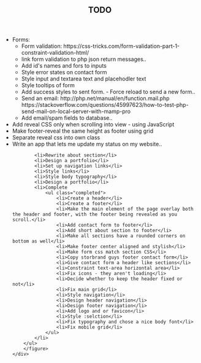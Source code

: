 <section class="section">
	<header class="section__header">
		<i class="section__header__icon fas fa-code"></i>
		<h2 class="heading heading_type_section">TODO</h2>
	</header>
	<div class="section__wrap">
		<ul>
			<li>Forms:
				<ul>
					<li>Form validation: https://css-tricks.com/form-validation-part-1-constraint-validation-html/</li>
					<li>link form validation to php json return messages..</li>
					<li>Add id's names and fors to inputs</li>
					<li>Style error states on contact form</li>
					<li>Style input and textarea text and placehodler text</li>
					<li>Style tooltips of form</li>
					<li>Add success styles to sent form. - Force reload to send a new form..</li>
					<li>Send an email: http://php.net/manual/en/function.mail.php https://stackoverflow.com/questions/45997623/how-to-test-php-send-mail-on-local-server-with-mamp-pro</li>
					<li>Add email/spam fields to database..</li>
				</ul>
			</li>
			<li>Add reveal CSS only when scrolling into view - using JavaScript</li>
			<li>Make footer-reveal the same height as footer using grid</li>
			<li>Separate reveal css into own class</li>
			<li>Write an app that lets me update my status on my website..</li>

			<li>Rewrite about section</li>
			<li>Design a portfolio</li>
			<li>Set up navigation links</li>
			<li>Style links</li>
			<li>Style body typography</li>
			<li>Design a portfolio</li>
			<li>Complete
				<ul class="completed">
					<li>Create a header</li>
					<li>Create a footer</li>
					<li>Make the main element of the page overlay both the header and footer, with the footer being revealed as you scroll.</li>
					<li>Add contact form to footer</li>
					<li>Add short about section to footer</li>
					<li>Make all sections have a rounded corners on bottom as well</li>
					<li>Make footer center aligned and stylish</li>
					<li>Make form css match section CSS</li>
					<li>Copy storbrand guys footer contact form</li>
					<li>Give contact form a header like sections</li>
					<li>Constraint text-area horizontal area</li>
					<li>Fix icons - they aren't loading</li>
					<li>Decide whether to keep the header fixed or not</li>
					<li>Fix main grid</li>
					<li>Style navigation</li>
					<li>Design header navigation</li>
					<li>Design footer navigation</li>
					<li>Add logo and or favicon</li>
					<li>Style :selction</li>
					<li>Fix typography and chose a nice body font</li>
					<li>Fix mobile grid</li>
				</ul>
			</li>
		</ul>
		</figure>
	</div>
</section>